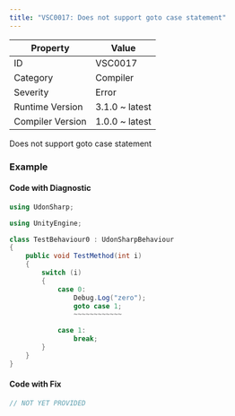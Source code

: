 ```yaml
---
title: "VSC0017: Does not support goto case statement"
---
```


| Property         | Value          |
| ---------------- | -------------- |
| ID               | VSC0017        |
| Category         | Compiler       |
| Severity         | Error          |
| Runtime Version  | 3.1.0 ~ latest |
| Compiler Version | 1.0.0 ~ latest |

Does not support goto case statement

### Example

#### Code with Diagnostic

```csharp
using UdonSharp;

using UnityEngine;

class TestBehaviour0 : UdonSharpBehaviour
{
    public void TestMethod(int i)
    {
        switch (i)
        {
            case 0:
                Debug.Log("zero");
                goto case 1;
                ~~~~~~~~~~~~

            case 1:
                break;
        }
    }
}
```

#### Code with Fix

```csharp
// NOT YET PROVIDED
```
